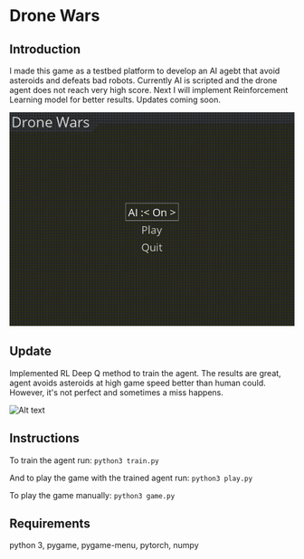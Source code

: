 # Drone Wars

## Introduction 
I made this game as a testbed platform to develop an AI agebt that avoid asteroids and defeats bad robots. Currently AI is scripted and the drone agent does not reach very high score. Next I will implement Reinforcement Learning model for better results. Updates coming soon.

  
![Alt text](images/gameplay.gif "Gameplay")


## Update
Implemented RL Deep Q method to train the agent. The results are great, agent avoids asteroids at high game speed better than human could. However, it's not perfect and sometimes a miss happens. 


![Alt text](images/gameplay_rl.gif "Gameplay_RL")


## Instructions

To train the agent run:
`python3 train.py`

And to play the game with the trained agent run:
`python3 play.py`

To play the game manually: 
`python3 game.py`

## Requirements
python 3, pygame, pygame-menu, pytorch, numpy


